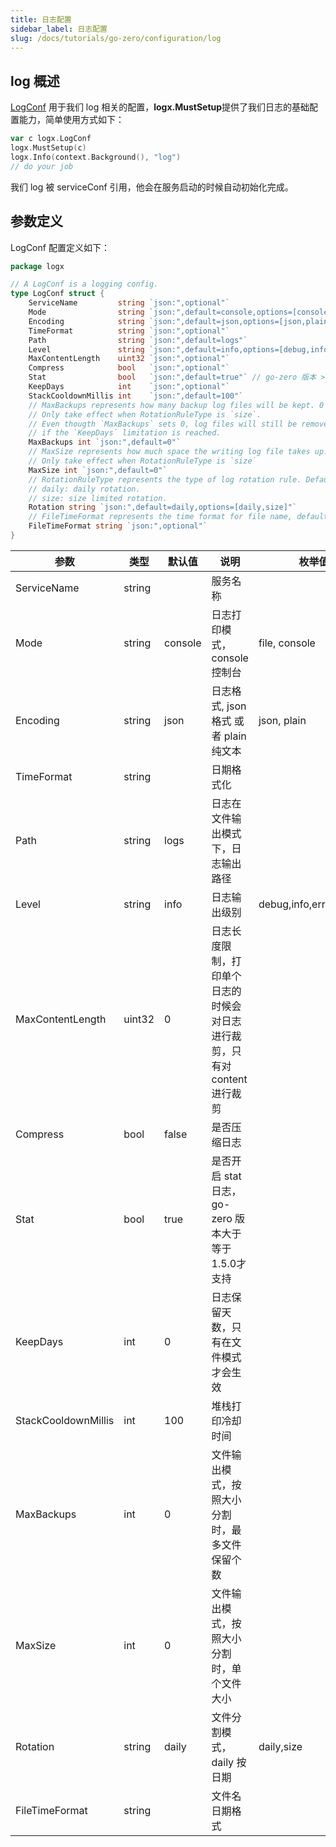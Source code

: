 ```yaml
---
title: 日志配置
sidebar_label: 日志配置
slug: /docs/tutorials/go-zero/configuration/log
---
```


## log 概述

[LogConf](https://github.com/zeromicro/go-zero/blob/master/core/logx/config.go#L4) 用于我们 log 相关的配置，**logx.MustSetup**提供了我们日志的基础配置能力，简单使用方式如下：

```go
var c logx.LogConf
logx.MustSetup(c)
logx.Info(context.Background(), "log")
// do your job
```

我们 log 被 serviceConf 引用，他会在服务启动的时候自动初始化完成。

## 参数定义

LogConf 配置定义如下：

```go
package logx

// A LogConf is a logging config.
type LogConf struct {
    ServiceName         string `json:",optional"`
    Mode                string `json:",default=console,options=[console,file,volume]"`
    Encoding            string `json:",default=json,options=[json,plain]"`
    TimeFormat          string `json:",optional"`
    Path                string `json:",default=logs"`
    Level               string `json:",default=info,options=[debug,info,error,severe]"`
    MaxContentLength    uint32 `json:",optional"`
    Compress            bool   `json:",optional"`
    Stat                bool   `json:",default=true"` // go-zero 版本 >= 1.5.0 才支持
    KeepDays            int    `json:",optional"`
    StackCooldownMillis int    `json:",default=100"`
    // MaxBackups represents how many backup log files will be kept. 0 means all files will be kept forever.
    // Only take effect when RotationRuleType is `size`.
    // Even thougth `MaxBackups` sets 0, log files will still be removed
    // if the `KeepDays` limitation is reached.
    MaxBackups int `json:",default=0"`
    // MaxSize represents how much space the writing log file takes up. 0 means no limit. The unit is `MB`.
    // Only take effect when RotationRuleType is `size`
    MaxSize int `json:",default=0"`
    // RotationRuleType represents the type of log rotation rule. Default is `daily`.
    // daily: daily rotation.
    // size: size limited rotation.
    Rotation string `json:",default=daily,options=[daily,size]"`
    // FileTimeFormat represents the time format for file name, default is `2006-01-02T15:04:05.000Z07:00`.
    FileTimeFormat string `json:",optional"`
}

```

| 参数                | 类型   | 默认值  | 说明                                        | 枚举值 |
| ------------------- | ------ | ------- |-------------------------------------------| --------- |
| ServiceName         | string |         | 服务名称                                      |
| Mode                | string | console | 日志打印模式，console 控制台                        | file, console |
| Encoding            | string | json    | 日志格式, json 格式 或者 plain 纯文本                | json, plain |
| TimeFormat          | string |         | 日期格式化                                     |
| Path                | string | logs    | 日志在文件输出模式下，日志输出路径                         |
| Level               | string | info    | 日志输出级别                                    | debug,info,error,severe |
| MaxContentLength    | uint32 | 0       | 日志长度限制，打印单个日志的时候会对日志进行裁剪，只有对 content 进行裁剪 |
| Compress            | bool   | false   | 是否压缩日志                                    |
| Stat                | bool   | true    | 是否开启 stat 日志，go-zero 版本大于等于1.5.0才支持       |
| KeepDays            | int    | 0       | 日志保留天数，只有在文件模式才会生效                        |
| StackCooldownMillis | int    | 100     | 堆栈打印冷却时间                                  |
| MaxBackups          | int    | 0       | 文件输出模式，按照大小分割时，最多文件保留个数                   |
| MaxSize             | int    | 0       | 文件输出模式，按照大小分割时，单个文件大小                     |
| Rotation            | string | daily   | 文件分割模式， daily 按日期                         | daily,size |
| FileTimeFormat            | string |         | 文件名日期格式                         |
